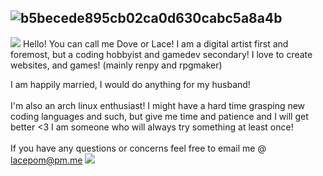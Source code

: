 ![b5becede895cb02ca0d630cabc5a8a4b](https://file.garden/Zpt04KL0r1V-kQd1/decos/7b3174ae0bffd3c3346a4ef7dd2e632b.png)
---
![](https://file.garden/Zpt04KL0r1V-kQd1/decos/fb8555af.gif) Hello! You can call me Dove or Lace! I am a digital artist first and foremost, but a coding hobbyist and gamedev secondary! 
I love to create websites, and games! (mainly renpy and rpgmaker)

I am happily married, I would do anything for my husband! 
<br><br>
I'm also an arch linux enthusiast! I might have a hard time grasping new coding languages and such, but give me time and patience and I will get better <3
I am someone who will always try something at least once! 
<br><br>
If you have any questions or concerns feel free to email me @ lacepom@pm.me ![](https://file.garden/Zpt04KL0r1V-kQd1/decos/fb8555af.gif)
